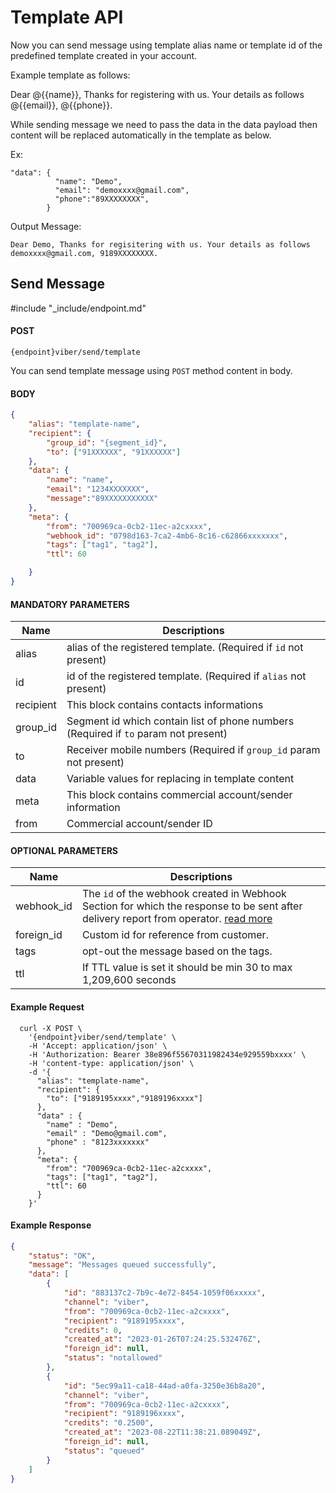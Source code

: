 # Template API

Now you can send message using template alias name or template id of the predefined template created in your account.

Example template as follows:

Dear @{{name}}, Thanks for registering with us. Your details as follows @{{email}}, @{{phone}}.

While sending message we need to pass the data in the data payload then content will be replaced automatically in the template as below.

Ex: 
```
"data": {
          "name": "Demo",
          "email": "demoxxxx@gmail.com",
          "phone":"89XXXXXXXX",
        }
```
Output Message: 

```Dear Demo, Thanks for regisitering with us. Your details as follows demoxxxx@gmail.com, 9189XXXXXXXX.```

## Send Message
#include "_include/endpoint.md"

#### POST

```
{endpoint}viber/send/template
```

You can send template message using `POST` method content in body.

#### BODY

```json
{
    "alias": "template-name",
    "recipient": {
        "group_id": "{segment_id}",
        "to": ["91XXXXXX", "91XXXXXX"]
    },
    "data": {
        "name": "name",
        "email": "1234XXXXXXX",
        "message":"89XXXXXXXXXXX"
    },
    "meta": {
        "from": "700969ca-0cb2-11ec-a2cxxxx",
        "webhook_id": "0798d163-7ca2-4mb6-8c16-c62866xxxxxxx",
        "tags": ["tag1", "tag2"],
        "ttl": 60

    }
}
```

#### MANDATORY PARAMETERS

| Name        | Descriptions                                                                                           |
| ----------- | ------------------------------------------------------------------------------------------------------ |
| alias       | alias of the registered template. (Required if `id` not present)                                         |
| id          | id of the registered template. (Required if `alias` not present)                                         |
| recipient   |	This block contains contacts informations                                                                |
| group_id    |	Segment id which contain list of phone numbers (Required if `to` param not present)                      |
| to	        | Receiver mobile numbers (Required if `group_id` param not present)                                             |
| data        | Variable values for replacing in template content                                                       |
| meta        | This block contains commercial account/sender information                                                         |
| from        | Commercial account/sender ID                                                       |

#### OPTIONAL PARAMETERS

| Name       | Descriptions                                                                                                                                                            |
| ---------- | ----------------------------------------------------------------------------------------------------------------------------------------------------------------------- 
| webhook_id | The `id` of the webhook created in Webhook Section for which the response to be sent after delivery report from operator. [read more](/docs/{version}/viber/webhooks) |                                                                                         |
| foreign_id     | Custom id for reference from customer.|
| tags | opt-out the message based on the tags.|
| ttl    | If TTL value is set it should be min 30 to max 1,209,600 seconds | `string` | No |

#### Example Request

```
  curl -X POST \
    '{endpoint}viber/send/template' \
    -H 'Accept: application/json' \
    -H 'Authorization: Bearer 38e896f55670311982434e929559bxxxx' \
    -H 'content-type: application/json' \
    -d '{
      "alias": "template-name",
      "recipient": {
        "to": ["9189195xxxx","9189196xxxx"]
      },
      "data" : {
        "name" : "Demo",
        "email" : "Demo@gmail.com",
        "phone" : "8123xxxxxxx"
      },
      "meta": {
        "from": "700969ca-0cb2-11ec-a2cxxxx",
        "tags": ["tag1", "tag2"],
        "ttl": 60
      }
    }'
```

#### Example Response

```json
{
    "status": "OK",
    "message": "Messages queued successfully",
    "data": [
        {
            "id": "883137c2-7b9c-4e72-8454-1059f06xxxxx",
            "channel": "viber",
            "from": "700969ca-0cb2-11ec-a2cxxxx",
            "recipient": "9189195xxxx",
            "credits": 0,
            "created_at": "2023-01-26T07:24:25.532476Z",
            "foreign_id": null,
            "status": "notallowed"
        },
        {
            "id": "5ec99a11-ca18-44ad-a0fa-3250e36b8a20",
            "channel": "viber",
            "from": "700969ca-0cb2-11ec-a2cxxxx",
            "recipient": "9189196xxxx",
            "credits": "0.2500",
            "created_at": "2023-08-22T11:38:21.089049Z",
            "foreign_id": null,
            "status": "queued"
        }
    ]
}
```
